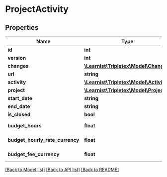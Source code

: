# ProjectActivity

## Properties
Name | Type | Description | Notes
------------ | ------------- | ------------- | -------------
**id** | **int** |  | [optional] 
**version** | **int** |  | [optional] 
**changes** | [**\Learnist\Tripletex\Model\Change[]**](Change.md) |  | [optional] 
**url** | **string** |  | [optional] 
**activity** | [**\Learnist\Tripletex\Model\Activity**](Activity.md) |  | [optional] 
**project** | [**\Learnist\Tripletex\Model\Project**](Project.md) |  | [optional] 
**start_date** | **string** |  | [optional] 
**end_date** | **string** |  | [optional] 
**is_closed** | **bool** |  | [optional] 
**budget_hours** | **float** | Set budget hours | [optional] 
**budget_hourly_rate_currency** | **float** | Set budget hourly rate | [optional] 
**budget_fee_currency** | **float** | Set budget fee | [optional] 

[[Back to Model list]](../../README.md#documentation-for-models) [[Back to API list]](../../README.md#documentation-for-api-endpoints) [[Back to README]](../../README.md)

